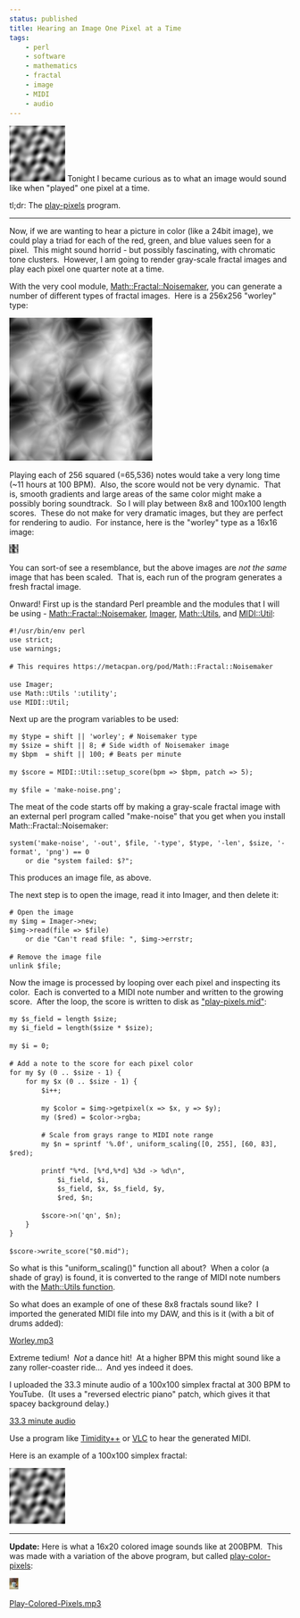 ```yaml
---
status: published
title: Hearing an Image One Pixel at a Time
tags:
    - perl
    - software
    - mathematics
    - fractal
    - image
    - MIDI
    - audio
---
```


![](simplex-100x100-1.png)
Tonight I became curious as to what an image would sound like when "played" one pixel at a time.

tl;dr: The [play-pixels](https://github.com/ology/Music/blob/master/play-pixels) program.

---

Now, if we are wanting to hear a picture in color (like a 24bit image), we could play a triad for each of the red, green, and blue values seen for a pixel.  This might sound horrid - but possibly fascinating, with chromatic tone clusters.  However, I am going to render gray-scale fractal images and play each pixel one quarter note at a time.

With the very cool module, [Math::Fractal::Noisemaker](https://metacpan.org/pod/Math::Fractal::Noisemaker), you can generate a number of different types of fractal images.  Here is a 256x256 "worley" type:

![](worley.png)

Playing each of 256 squared (=65,536) notes would take a very long time (~11 hours at 100 BPM).  Also, the score would not be very dynamic.  That is, smooth gradients and large areas of the same color might make a possibly boring soundtrack.  So I will play between 8x8 and 100x100 length scores.  These do not make for very dramatic images, but they are perfect for rendering to audio.  For instance, here is the "worley" type as a 16x16 image:

![](worley-sm.png)

You can sort-of see a resemblance, but the above images are *not the same* image that has been scaled.  That is, each run of the program generates a fresh fractal image.

Onward! First up is the standard Perl preamble and the modules that I will be using - [Math::Fractal::Noisemaker](https://metacpan.org/pod/Math::Fractal::Noisemaker), [Imager](https://metacpan.org/pod/Imager), [Math::Utils](https://metacpan.org/pod/Math::Utils), and [MIDI::Util](https://metacpan.org/pod/MIDI::Util):

    #!/usr/bin/env perl
    use strict;
    use warnings;

    # This requires https://metacpan.org/pod/Math::Fractal::Noisemaker

    use Imager;
    use Math::Utils ':utility';
    use MIDI::Util;

Next up are the program variables to be used:

    my $type = shift || 'worley'; # Noisemaker type
    my $size = shift || 8; # Side width of Noisemaker image
    my $bpm  = shift || 100; # Beats per minute

    my $score = MIDI::Util::setup_score(bpm => $bpm, patch => 5);

    my $file = 'make-noise.png';

The meat of the code starts off by making a gray-scale fractal image with an external perl program called "make-noise" that you get when you install Math::Fractal::Noisemaker:

    system('make-noise', '-out', $file, '-type', $type, '-len', $size, '-format', 'png') == 0
        or die "system failed: $?";

This produces an image file, as above.

The next step is to open the image, read it into Imager, and then delete it:

    # Open the image
    my $img = Imager->new;
    $img->read(file => $file)
        or die "Can't read $file: ", $img->errstr;

    # Remove the image file
    unlink $file;

Now the image is processed by looping over each pixel and inspecting its color.  Each is converted to a MIDI note number and written to the growing score.  After the loop, the score is written to disk as ["play-pixels.mid"](play-pixels.mid):

    my $s_field = length $size;
    my $i_field = length($size * $size);

    my $i = 0;

    # Add a note to the score for each pixel color
    for my $y (0 .. $size - 1) {
        for my $x (0 .. $size - 1) {
            $i++;

            my $color = $img->getpixel(x => $x, y => $y);
            my ($red) = $color->rgba;

            # Scale from grays range to MIDI note range
            my $n = sprintf '%.0f', uniform_scaling([0, 255], [60, 83], $red);

            printf "%*d. [%*d,%*d] %3d -> %d\n",
                $i_field, $i,
                $s_field, $x, $s_field, $y,
                $red, $n;

            $score->n('qn', $n);
        }
    }

    $score->write_score("$0.mid");

So what is this "uniform_scaling()" function all about?  When a color (a shade of gray) is found, it is converted to the range of MIDI note numbers with the [Math::Utils function](https://metacpan.org/pod/Math::Utils#uniform_scaling).

So what does an example of one of these 8x8 fractals sound like?  I imported the generated MIDI file into my DAW, and this is it (with a bit of drums added):

[Worley.mp3](Worley.mp3)

Extreme tedium!  *Not* a dance hit!  At a higher BPM this might sound like a zany roller-coaster ride...  And yes indeed it does.

I uploaded the 33.3 minute audio of a 100x100 simplex fractal at 300 BPM to YouTube.  (It uses a "reversed electric piano" patch, which gives it that spacey background delay.)

[33.3 minute audio](https://www.youtube.com/watch?v=gPleJe-SoQk)

Use a program like [Timidity++](http://timidity.sourceforge.net/) or [VLC](https://www.videolan.org/vlc/index.html) to hear the generated MIDI.

Here is an example of a 100x100 simplex fractal:

![](simplex-100x100-1.png)

---

**Update:** Here is what a 16x20 colored image sounds like at 200BPM.  This was made with a variation of the above program, but called [play-color-pixels](https://github.com/ology/Music/blob/master/play-color-pixels):

![TP-oil-sm.jpg](TP-oil-sm.jpg)

[Play-Colored-Pixels.mp3](Play-Colored-Pixels.mp3)


